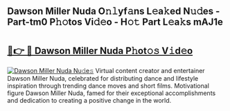## Dawson Miller Nuda O𝚗𝚕yf𝚊ns L𝚎a𝚔ed N𝚞𝚍es - Part-tm0 P𝚑𝚘tos Vi𝚍𝚎o - H𝚘𝚝 Part L𝚎a𝚔s mAJ1e

# <h2><a href="http://kfan23g.oniu.top/?m=Dawson+Miller+Nuda">🔗👉 🔴 Dawson Miller Nuda P𝚑ot𝚘𝚜 V𝚒d𝚎o</a></h2>

[![Dawson Miller Nuda Nu𝚍e𝚜](https://i.imgur.com/0qMVB7G.gif)](http://kfan23g.oniu.top/?m=Dawson+Miller+Nuda)
Virtual content creator and entertainer Dawson Miller Nuda, celebrated for distributing dance and lifestyle inspiration through trending dance moves and short films. Motivational figure Dawson Miller Nuda, famed for their exceptional accomplishments and dedication to creating a positive change in the world.  
